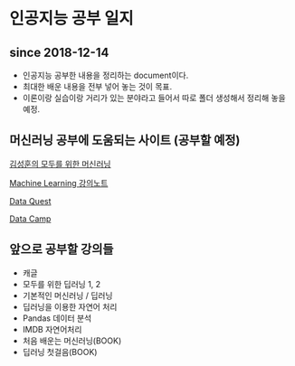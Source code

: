 # 인공지능 공부 일지

## since 2018-12-14

* 인공지능 공부한 내용을 정리하는 document이다.
* 최대한 배운 내용을 전부 넣어 놓는 것이 목표.
* 이론이랑 실습이랑 거리가 있는 분야라고 들어서 따로 폴더 생성해서 정리해 놓을 예정.

## 머신러닝 공부에 도움되는 사이트 (공부할 예정)

[김성훈의 모두를 위한 머신러닝](https://hunkim.github.io/ml)

[Machine Learning 강의노트](https://wikidocs.net/book/587)

[Data Quest](https://www.dataquest.io/)

[Data Camp](ttps://www.datacamp.com/)

## 앞으로 공부할 강의들

* 캐글
* 모두를 위한 딥러닝 1, 2
* 기본적인 머신러닝  / 딥러닝
* 딥러닝을 이용한 자연어 처리
* Pandas 데이터 분석
* IMDB 자연어처리
* 처음 배운는 머신러닝(BOOK)
* 딥러닝 첫걸음(BOOK)
